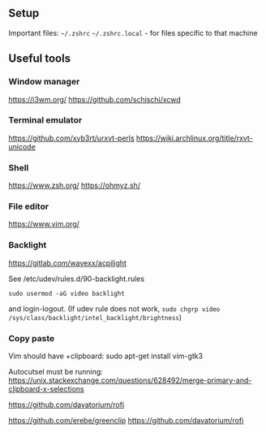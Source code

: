 ## Setup

Important files:
`~/.zshrc`
`~/.zshrc.local` - for files specific to that machine

## Useful tools

### Window manager

https://i3wm.org/
https://github.com/schischi/xcwd

### Terminal emulator
https://github.com/xyb3rt/urxvt-perls
https://wiki.archlinux.org/title/rxvt-unicode

### Shell

https://www.zsh.org/
https://ohmyz.sh/


### File editor
https://www.vim.org/

### Backlight
https://gitlab.com/wavexx/acpilight

See /etc/udev/rules.d/90-backlight.rules

`sudo usermod -aG video backlight`

and login-logout.
(If udev rule does not work, `sudo chgrp video /sys/class/backlight/intel_backlight/brightness`)



### Copy paste
Vim should have +clipboard:
sudo apt-get install vim-gtk3

Autocutsel must be running:
https://unix.stackexchange.com/questions/628492/merge-primary-and-clipboard-x-selections

https://github.com/davatorium/rofi

https://github.com/erebe/greenclip
https://github.com/davatorium/rofi
